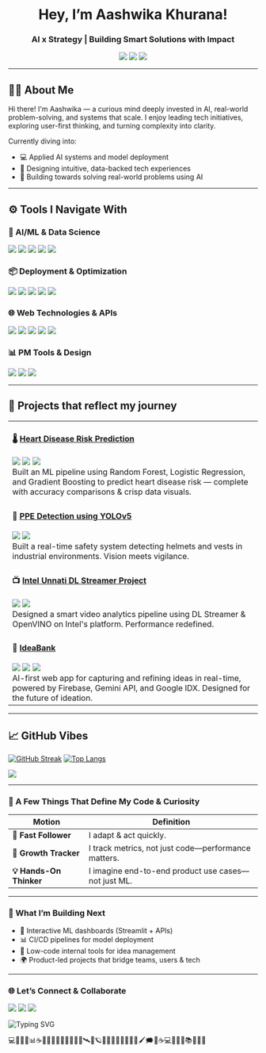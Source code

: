 <h1 align="center">Hey, I’m Aashwika Khurana!</h1>
<h3 align="center">AI x Strategy | Building Smart Solutions with Impact</h3>

<p align="center">
  <img src="https://img.shields.io/badge/BTech%20CSE%20(AIML)-%20-8B0000?style=for-the-badge" />
  <img src="https://img.shields.io/badge/AI%20Enthusiast-%20Applied%20ML%20&%20Systems-000000?style=for-the-badge" />
  <img src="https://img.shields.io/badge/Leadership-%20Hackathons%20%7C%20Team%20Building-004080?style=for-the-badge" />
</p>

---

## 👩‍💻 About Me

Hi there! I'm Aashwika — a curious mind deeply invested in AI, real-world problem-solving, and systems that scale. I enjoy leading tech initiatives, exploring user-first thinking, and turning complexity into clarity.

Currently diving into:
- 💻 Applied AI systems and model deployment  
- 🧠 Designing intuitive, data-backed tech experiences  
- 🎯 Building towards solving real-world problems using AI 

---
## ⚙️ Tools I Navigate With

### 🧠 AI/ML & Data Science
<p>
  <img src="https://img.shields.io/badge/Python-3776AB?style=flat-square&logo=python&logoColor=white" />
  <img src="https://img.shields.io/badge/scikit--learn-F7931E?style=flat-square&logo=scikit-learn&logoColor=white" />
  <img src="https://img.shields.io/badge/Matplotlib-11557C?style=flat-square&logo=matplotlib&logoColor=white" />
  <img src="https://img.shields.io/badge/TensorFlow_Lite-FF6F00?style=flat-square&logo=tensorflow&logoColor=white" />
  <img src="https://img.shields.io/badge/YOLOv5-black?style=flat-square&logo=darkreader&logoColor=white" />
</p>

### 📦 Deployment & Optimization
<p>
  <img src="https://img.shields.io/badge/OpenVINO-1B365D?style=flat-square&logo=intel&logoColor=white" />
  <img src="https://img.shields.io/badge/DLStreamer-121212?style=flat-square&logo=deepin&logoColor=white" />
  <img src="https://img.shields.io/badge/Streamlit-FF4B4B?style=flat-square&logo=streamlit&logoColor=white" />
  <img src="https://img.shields.io/badge/Firebase-FFCA28?style=flat-square&logo=firebase&logoColor=black" />
  <img src="https://img.shields.io/badge/MySQL-4479A1?style=flat-square&logo=mysql&logoColor=white" />
</p>

### 🌐 Web Technologies & APIs
<p>
  <img src="https://img.shields.io/badge/JavaScript-F7DF1E?style=flat-square&logo=javascript&logoColor=black" />
  <img src="https://img.shields.io/badge/Node.js-339933?style=flat-square&logo=nodedotjs&logoColor=white" />
  <img src="https://img.shields.io/badge/HTML5-E34F26?style=flat-square&logo=html5&logoColor=white" />
  <img src="https://img.shields.io/badge/CSS3-1572B6?style=flat-square&logo=css3&logoColor=white" />
  <img src="https://img.shields.io/badge/Google%20IDX-grey?style=flat-square" />
</p>

### 📊 PM Tools & Design
<p>
  <img src="https://img.shields.io/badge/Notion-000000?style=flat-square&logo=notion&logoColor=white" />
  <img src="https://img.shields.io/badge/Figma-F24E1E?style=flat-square&logo=figma&logoColor=white" />
  <img src="https://img.shields.io/badge/Google%20Analytics-FF6F00?style=flat-square&logo=googleanalytics&logoColor=white" />
</p>


---

## 🚀 Projects that reflect my journey

<table>
  <tr>
    <td width="50%">
      <h4>🌡️ <a href="https://github.com/aashwika25/Risk-Of-Heart-Disease-Prediction-Models">Heart Disease Risk Prediction</a></h4>
      <img src="https://img.shields.io/badge/-Python-3776AB?style=flat-square&logo=python&logoColor=white" />
      <img src="https://img.shields.io/badge/-scikit--learn-F7931E?style=flat-square&logo=scikit-learn&logoColor=white" />
      <img src="https://img.shields.io/badge/-Pandas-150458?style=flat-square&logo=pandas&logoColor=white" />
      <br/>
      Built an ML pipeline using Random Forest, Logistic Regression, and Gradient Boosting to predict heart disease risk — complete with accuracy comparisons & crisp data visuals.
    </td>
  </tr>
  <tr>
    <td width="50%">
      <h4>🦺 <a href="https://github.com/aashwika25/PPE_Detection_YOLO">PPE Detection using YOLOv5</a></h4>
      <img src="https://img.shields.io/badge/-YOLOv5-black?style=flat-square&logo=darkreader&logoColor=white" />
      <img src="https://img.shields.io/badge/-ComputerVision-0C7DBF?style=flat-square&logo=opencv&logoColor=white" />
      <br/>
      Built a real-time safety system detecting helmets and vests in industrial environments. Vision meets vigilance.
    </td>
  </tr>
  <tr>
    <td width="50%">
      <h4>📺 <a href="https://github.com/aashwika25/intel-unnati-dlstreamer-project">Intel Unnati DL Streamer Project</a></h4>
      <img src="https://img.shields.io/badge/-OpenVINO-1B365D?style=flat-square&logo=intel&logoColor=white" />
      <img src="https://img.shields.io/badge/-DLStreamer-black?style=flat-square&logo=deepin&logoColor=white" />
      <br/>
      Designed a smart video analytics pipeline using DL Streamer & OpenVINO on Intel's platform. Performance redefined.
    </td>
  </tr>
  <tr>
    <td width="50%">
      <h4>🧠 <a href="https://github.com/aashwika25/IdeaBank-GDGC2025">IdeaBank</a></h4>
      <img src="https://img.shields.io/badge/-Firebase-FFCA28?style=flat-square&logo=firebase&logoColor=black" />
      <img src="https://img.shields.io/badge/-Gemini%20API-4285F4?style=flat-square&logo=google&logoColor=white" />
      <img src="https://img.shields.io/badge/-IDX-grey?style=flat-square" />
      <br/>
      AI-first web app for capturing and refining ideas in real-time, powered by Firebase, Gemini API, and Google IDX. Designed for the future of ideation.
    </td>
  </tr>
</table>

---

## 📈 GitHub Vibes

[![GitHub Streak](https://github-readme-streak-stats.herokuapp.com?user=aashwika25&theme=default)](https://git.io/streak-stats)  [![Top Langs](https://github-readme-stats.vercel.app/api/top-langs/?username=aashwika25&layout=compact)](https://github.com/aashwika25)

 <img src="https://github-profile-summary-cards.vercel.app/api/cards/profile-details?username=aashwika25&theme=default" /> </p>

---

### 🧭 A Few Things That Define My Code & Curiosity

| Motion        | Definition                                     |
|---------------|-------------------------------------------------|
| **🤔 Fast Follower** | I adapt & act quickly. |
| **🌱 Growth Tracker** | I track metrics, not just code—performance matters. |
| **💡 Hands-On Thinker** | I imagine end-to-end product use cases—not just ML. |

---

### 🔧 What I’m Building Next

- 🧠 Interactive ML dashboards (Streamlit + APIs)  
- 📊 CI/CD pipelines for model deployment  
- 🤝 Low-code internal tools for idea management  
- 🌍 Product-led projects that bridge teams, users & tech

---

### 🌐 Let’s Connect & Collaborate

  <a href="mailto:khuranaashwika@gmail.com"><img src="https://img.shields.io/badge/Email-D14836?style=for-the-badge&logo=gmail&logoColor=white" /></a>
  <a href="https://linkedin.com/in/your-profile"><img src="https://img.shields.io/badge/LinkedIn-0A66C2?style=for-the-badge&logo=linkedin&logoColor=white" /></a>
  <a href="https://github.com/aashwika25"><img src="https://img.shields.io/badge/GitHub-171515?style=for-the-badge&logo=github&logoColor=white" /></a>
  

<img src="https://readme-typing-svg.demolab.com?font=Fira+Code&weight=500&size=24&pause=1000&width=800&lines=Progress+%3E+Perfection+-+Building%2C+breaking%2C+iterating." alt="Typing SVG" />


💻🎯✨🚀📊☕💡🐛🌠🌌✨🌙🌟🚀💫🛰️🔭🪐🎨🧵📸🧠💭✨🧩💡🖌️🗯️🐾☕💻🧣🧠✨📚🧁🌟🔭








